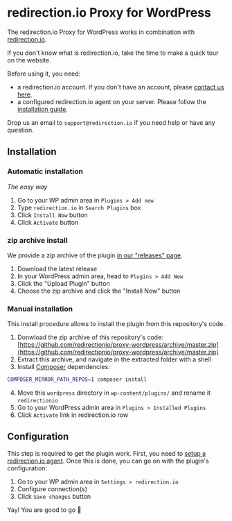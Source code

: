 # redirection.io Proxy for WordPress

The redirection.io Proxy for WordPress works in combination with
[redirection.io](redirection.io).

If you don't know what is redirection.io, take the time to make a quick tour on
the website.

Before using it, you need:
- a redirection.io account. If you don't have an account, please [contact us here](https://redirection.io/contact-us).
- a configured redirection.io agent on your server. Please follow the [installation guide](https://redirection.io/documentation/developer-documentation/installation-of-the-agent).

Drop us an email to `support@redirection.io` if you need help or have any question.

## Installation

### Automatic installation

*The easy way*

1. Go to your WP admin area in `Plugins > Add new`
2. Type `redirection.io` in `Search Plugins` box
3. Click `Install Now` button
4. Click `Activate` button

### zip archive install

We provide a zip archive of the plugin [in our "releases" page](https://github.com/redirectionio/proxy-wordpress/releases).

1. Download the latest release
2. In your WordPress admin area, head to `Plugins > Add New`
3. Click the "Upload Plugin" button
4. Choose the zip archive and click the "Install Now" button

### Manual installation

This install procedure allows to install the plugin from this repository's code.

1. Donwload the zip archive of this repository's code: [https://github.com/redirectionio/proxy-wordpress/archive/master.zip](https://github.com/redirectionio/proxy-wordpress/archive/master.zip)
2. Extract this archive, and navigate in the extracted folder with a shell
3. Install [Composer](https://getcomposer.org/) dependencies:
```sh
COMPOSER_MIRROR_PATH_REPOS=1 composer install
```
4. Move this `wordpress` directory in `wp-content/plugins/` and rename it `redirectionio`
5. Go to your WordPress admin area in `Plugins > Installed Plugins`
6. Click `Activate` link in redirection.io row

## Configuration

This step is required to get the plugin work. First, you need to [setup a redirection.io agent](https://redirection.io/documentation/developer-documentation/installation-of-the-agent). Once this is done, you can go on with the plugin's configuration:

1. Go to your WP admin area in `Settings > redirection.io`
2. Configure connection(s)
3. Click `Save changes` button

Yay! You are good to go :raised_hands:
